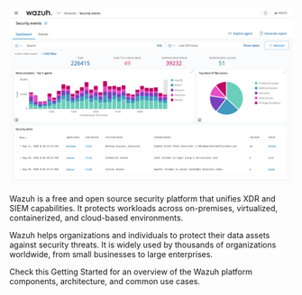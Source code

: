 ![Screenshot](https://raw.githubusercontent.com/leftusername/smanager-templates/github/wazuh/screenshot-01-Wazuh-Security-Analytics1.png)

Wazuh is a free and open source security platform that unifies XDR and SIEM capabilities. It protects workloads across on-premises, virtualized, containerized, and cloud-based environments.

Wazuh helps organizations and individuals to protect their data assets against security threats. It is widely used by thousands of organizations worldwide, from small businesses to large enterprises.

Check this Getting Started for an overview of the Wazuh platform components, architecture, and common use cases.


